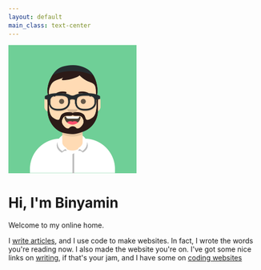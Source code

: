 ```yaml
---
layout: default
main_class: text-center
---
```


<img src="/assets/img/avatar.svg" alt="" width="256" />

# Hi, I'm Binyamin

Welcome to my online home.

I [write articles](/blog), and I use code to make websites. In fact, I wrote the words you're reading now. I also made the website you're on. I've got some nice links on [writing](/favorites#writing), if that's your jam, and I have some on [coding websites](/favorites#code)